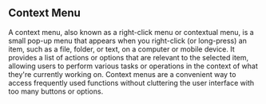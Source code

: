 ## Context Menu

A context menu, also known as a right-click menu or contextual menu, is a small pop-up menu that appears when you right-click (or long-press) an item, such as a file, folder, or text, on a computer or mobile device. It provides a list of actions or options that are relevant to the selected item, allowing users to perform various tasks or operations in the context of what they're currently working on. Context menus are a convenient way to access frequently used functions without cluttering the user interface with too many buttons or options.

